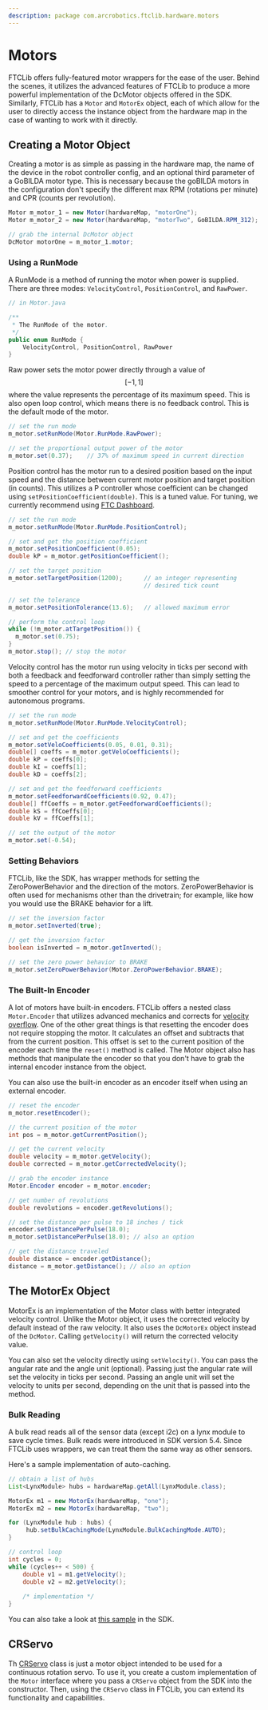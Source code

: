 ```yaml
---
description: package com.arcrobotics.ftclib.hardware.motors
---
```


# Motors

FTCLib offers fully-featured motor wrappers for the ease of the user. Behind the scenes, it utilizes the advanced features of FTCLib to produce a more powerful implementation of the DcMotor objects offered in the SDK. Similarly, FTCLib has a `Motor` and `MotorEx` object, each of which allow for the user to directly access the instance object from the hardware map in the case of wanting to work with it directly.

## Creating a Motor Object

Creating a motor is as simple as passing in the hardware map, the name of the device in the robot controller config, and an optional third parameter of a GoBILDA motor type. This is necessary because the goBILDA motors in the configuration don't specify the different max RPM \(rotations per minute\) and CPR \(counts per revolution\).

```java
Motor m_motor_1 = new Motor(hardwareMap, "motorOne");
Motor m_motor_2 = new Motor(hardwareMap, "motorTwo", GoBILDA.RPM_312);

// grab the internal DcMotor object
DcMotor motorOne = m_motor_1.motor;
```

### Using a RunMode

A RunMode is a method of running the motor when power is supplied. There are three modes: `VelocityControl`, `PositionControl`, and `RawPower`.

```java
// in Motor.java

/**
 * The RunMode of the motor.
 */
public enum RunMode {
    VelocityControl, PositionControl, RawPower
}
```

Raw power sets the motor power directly through a value of $$[-1, 1]$$ where the value represents the percentage of its maximum speed. This is also open loop control, which means there is no feedback control. This is the default mode of the motor.

```java
// set the run mode
m_motor.setRunMode(Motor.RunMode.RawPower);

// set the proportional output power of the motor
m_motor.set(0.37);    // 37% of maximum speed in current direction
```

Position control has the motor run to a desired position based on the input speed and the distance between current motor position and target position \(in counts\). This utilizes a P controller whose coefficient can be changed using `setPositionCoefficient(double)`. This is a tuned value. For tuning, we currently recommend using [FTC Dashboard](https://acmerobotics.github.io/ftc-dashboard/basics).

```java
// set the run mode
m_motor.setRunMode(Motor.RunMode.PositionControl);

// set and get the position coefficient
m_motor.setPositionCoefficient(0.05);
double kP = m_motor.getPositionCoefficient();

// set the target position
m_motor.setTargetPosition(1200);      // an integer representing
                                      // desired tick count

// set the tolerance
m_motor.setPositionTolerance(13.6);   // allowed maximum error

// perform the control loop
while (!m_motor.atTargetPosition()) {
  m_motor.set(0.75);
}
m_motor.stop(); // stop the motor
```

Velocity control has the motor run using velocity in ticks per second with both a feedback and feedforward controller rather than simply setting the speed to a percentage of the maximum output speed. This can lead to smoother control for your motors, and is highly recommended for autonomous programs.

```java
// set the run mode
m_motor.setRunMode(Motor.RunMode.VelocityControl);

// set and get the coefficients
m_motor.setVeloCoefficients(0.05, 0.01, 0.31);
double[] coeffs = m_motor.getVeloCoefficients();
double kP = coeffs[0];
double kI = coeffs[1];
double kD = coeffs[2];

// set and get the feedforward coefficients
m_motor.setFeedforwardCoefficients(0.92, 0.47);
double[] ffCoeffs = m_motor.getFeedforwardCoefficients();
double kS = ffCoeffs[0];
double kV = ffCoeffs[1];

// set the output of the motor
m_motor.set(-0.54);
```

### Setting Behaviors

FTCLib, like the SDK, has wrapper methods for setting the ZeroPowerBehavior and the direction of the motors. ZeroPowerBehavior is often used for mechanisms other than the drivetrain; for example, like how you would use the BRAKE behavior for a lift.

```java
// set the inversion factor
m_motor.setInverted(true);

// get the inversion factor
boolean isInverted = m_motor.getInverted();

// set the zero power behavior to BRAKE
m_motor.setZeroPowerBehavior(Motor.ZeroPowerBehavior.BRAKE);
```

### The Built-In Encoder

A lot of motors have built-in encoders. FTCLib offers a nested class `Motor.Encoder` that utilizes advanced mechanics and corrects for [velocity overflow](https://github.com/FIRST-Tech-Challenge/SkyStone/issues/241). One of the other great things is that resetting the encoder does not require stopping the motor. It calculates an offset and subtracts that from the current position. This offset is set to the current position of the encoder each time the `reset()` method is called. The Motor object also has methods that manipulate the encoder so that you don't have to grab the internal encoder instance from the object.

You can also use the built-in encoder as an encoder itself when using an external encoder.

```java
// reset the encoder
m_motor.resetEncoder();

// the current position of the motor
int pos = m_motor.getCurrentPosition();

// get the current velocity
double velocity = m_motor.getVelocity();
double corrected = m_motor.getCorrectedVelocity();

// grab the encoder instance
Motor.Encoder encoder = m_motor.encoder;

// get number of revolutions
double revolutions = encoder.getRevolutions();

// set the distance per pulse to 18 inches / tick
encoder.setDistancePerPulse(18.0);
m_motor.setDistancePerPulse(18.0); // also an option

// get the distance traveled
double distance = encoder.getDistance();
distance = m_motor.getDistance(); // also an option
```

## The MotorEx Object

MotorEx is an implementation of the Motor class with better integrated velocity control. Unlike the Motor object, it uses the corrected velocity by default instead of the raw velocity. It also uses the `DcMotorEx` object instead of the `DcMotor`. Calling `getVelocity()` will return the corrected velocity value.

You can also set the velocity directly using `setVelocity()`. You can pass the angular rate and the angle unit \(optional\). Passing just the angular rate will set the velocity in ticks per second. Passing an angle unit will set the velocity to units per second, depending on the unit that is passed into the method.

### Bulk Reading

A bulk read reads all of the sensor data \(except i2c\) on a lynx module to save cycle times. Bulk reads were introduced in SDK version 5.4. Since FTCLib uses wrappers, we can treat them the same way as other sensors.

Here's a sample implementation of auto-caching.

```java
// obtain a list of hubs
List<LynxModule> hubs = hardwareMap.getAll(LynxModule.class);

MotorEx m1 = new MotorEx(hardwareMap, "one");
MotorEx m2 = new MotorEx(hardwareMap, "two");

for (LynxModule hub : hubs) {
     hub.setBulkCachingMode(LynxModule.BulkCachingMode.AUTO);
}

// control loop
int cycles = 0;
while (cycles++ < 500) {
    double v1 = m1.getVelocity();
    double v2 = m2.getVelocity();
    
    /* implementation */
}
```

You can also take a look at [this sample](https://github.com/FIRST-Tech-Challenge/FtcRobotController/blob/master/FtcRobotController/src/main/java/org/firstinspires/ftc/robotcontroller/external/samples/ConceptMotorBulkRead.java) in the SDK.

## CRServo

Th [CRServo](https://github.com/FTCLib/FTCLib/blob/v1.1.0/core/src/main/java/com/arcrobotics/ftclib/hardware/motors/CRServo.java) class is just a motor object intended to be used for a continuous rotation servo. To use it, you create a custom implementation of the `Motor` interface where you pass a `CRServo` object from the SDK into the constructor. Then, using the `CRServo` class in FTCLib, you can extend its functionality and capabilities.

